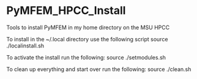 # PyMFEM_HPCC_Install
Tools to install PyMFEM in my home directory on the MSU HPCC

To install in the ~/.local directory use the following script
	source ./localinstall.sh

To activate the install run the following:
	source ./setmodules.sh

To clean up everything and start over run the following:
	source ./clean.sh

